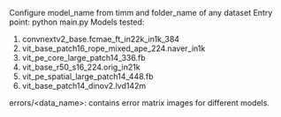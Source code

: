 Configure model_name from timm and folder_name of any dataset
Entry point: python main.py
Models tested:
1. convnextv2_base.fcmae_ft_in22k_in1k_384
2. vit_base_patch16_rope_mixed_ape_224.naver_in1k
3. vit_pe_core_large_patch14_336.fb
4. vit_base_r50_s16_224.orig_in21k
5. vit_pe_spatial_large_patch14_448.fb
6. vit_base_patch14_dinov2.lvd142m

errors/<data_name>: contains error matrix images for different models.
